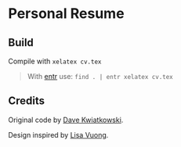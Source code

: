 # Personal Resume

## Build

Compile with `xelatex cv.tex`

> With [entr](http://entrproject.org/) use: `find . | entr xelatex cv.tex`

## Credits

Original code by [Dave Kwiatkowski](https://github.com/davekwiatkowski/resume).

Design inspired by [Lisa Vuong](https://github.com/LisaVuong/me-irl/blob/master/lisavuong_resume.pdf).
